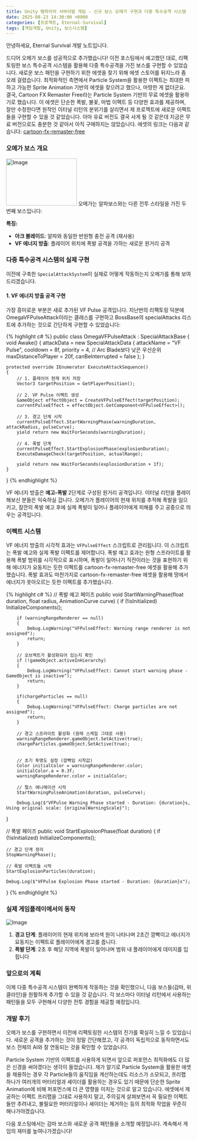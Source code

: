 ```yaml
---
title: Unity 뱀파이어 서바이벌 게임 - 신규 보스 오메가 구현과 다중 특수공격 시스템
date: 2025-08-23 14:30:00 +0900
categories: [프로젝트, Eternal-Survival]
tags: [게임개발, Unity, 보스시스템]
---
```


안녕하세요, Eternal Survival 개발 노트입니다.

드디어 오메가 보스를 성공적으로 추가했습니다! 이전 포스팅에서 예고했던 대로, 리팩토링한 보스 특수공격 시스템을 활용해 다중 특수공격을 가진 보스를 구현할 수 있었습니다.
새로운 보스 패턴을 구현하기 위한 에셋을 찾기 위해 에셋 스토어를 뒤지느라 좀 오래 걸렸습니다. 최적화적인 측면에서 Particle System을 활용한 이펙트는 최대한 피하고 가능한 Sprite Animation 기반의 에셋을 찾으려고 했으나, 마땅한 게 없더군요. 결국, Cartoon FX Remaster Free라는 Particle System 기반의 무료 에셋을 활용하기로 했습니다. 이 에셋은 단순한 폭발, 불꽃, 마법 이펙트 등 다양한 효과를 제공하며, 잘만 수정한다면 원작인 이터널 리턴의 분위기를 살리면서 제 프로젝트에 새로운 이펙트들을 구현할 수 있을 것 같았습니다. 아마 유료 버전도 결국 사게 될 것 같은데 지금은 무료 버전으로도 충분한 것 같아서 아직 구매하지는 않았습니다. 에셋의 링크는 다음과 같습니다:
[cartoon-fx-remaster-free](https://assetstore.unity.com/packages/vfx/particles/cartoon-fx-remaster-free-109565)

### 오메가 보스 개요

<img width="192" height="128" alt="Image" src="https://github.com/user-attachments/assets/ae36e6a9-3639-41e5-96c6-37f612a2f0b2" />
오메가는 알파보스와는 다른 전투 스타일을 가진 두 번째 보스입니다:

**특징:**

- **아크 블레이드**: 알파와 동일한 반원형 충전 공격 (재사용)
- **VF 에너지 방출**: 플레이어 위치에 폭발 공격을 가하는 새로운 원거리 공격

### 다중 특수공격 시스템의 실제 구현

이전에 구축한 `SpecialAttackSystem`이 실제로 어떻게 작동하는지 오메가를 통해 보여드리겠습니다.

#### 1. VF 에너지 방출 공격 구현

가장 흥미로운 부분은 새로 추가된 VF Pulse 공격입니다. 지난번의 리팩토링 덕분에 OmegaVFPulseAttack이라는 클래스를 구현하고 BossBase의 specialAttacks 리스트에 추가하는 것으로 간단하게 구현할 수 있었습니다:

{% highlight c# %}
public class OmegaVFPulseAttack : SpecialAttackBase
{
void Awake()
{
attackData = new SpecialAttackData
{
attackName = "VF Pulse",
cooldown = 8f,
priority = 4, // Arc Blade보다 낮은 우선순위
maxDistanceToPlayer = 20f,
canBeInterrupted = false
};
}

    protected override IEnumerator ExecuteAttackSequence()
    {
        // 1. 플레이어 현재 위치 저장
        Vector3 targetPosition = GetPlayerPosition();

        // 2. VF Pulse 이펙트 생성
        GameObject effectObject = CreateVFPulseEffect(targetPosition);
        currentPulseEffect = effectObject.GetComponent<VFPulseEffect>();

        // 3. 경고 단계 시작
        currentPulseEffect.StartWarningPhase(warningDuration, attackRadius, pulseCurve);
        yield return new WaitForSeconds(warningDuration);

        // 4. 폭발 단계
        currentPulseEffect.StartExplosionPhase(explosionDuration);
        ExecuteDamageCheck(targetPosition, actualRange);

        yield return new WaitForSeconds(explosionDuration + 1f);
    }

}
{% endhighlight %}

VF 에너지 방출은 **예고-폭발** 2단계로 구성된 원거리 공격입니다. 이터널 리턴을 플레이 해보신 분들은 익숙하실 겁니다. 오메가가 플레이어의 현재 위치를 추적해 폭발을 일으키고, 잠깐의 폭발 예고 후에 실제 폭발이 일어나 플레이어에게 피해를 주고 공중으로 띄우는 공격입니다.

### 이펙트 시스템

VF 에너지 방출의 시각적 효과는 `VFPulseEffect` 스크립트로 관리됩니다. 이 스크립트는 폭발 예고와 실제 폭발 이펙트를 제어합니다.
폭발 예고 효과는 원형 스프라이트를 활용해 폭발 범위를 시각적으로 표시하며, 폭발이 일어나기 직전이라는 것을 표현하기 위해 에너지가 요동치는 듯한 이펙트를 cartoon-fx-remaster-free 에셋을 활용해 추가했습니다.
폭발 효과도 마찬가지로 cartoon-fx-remaster-free 에셋을 활용해 땅에서 에너지가 쏫아오르는 듯한 이펙트를 추가했습니다.

{% highlight c# %}
// 폭발 예고 페이즈
public void StartWarningPhase(float duration, float radius, AnimationCurve curve)
{
if (!isInitialized) InitializeComponents();

        if (warningRangeRenderer == null)
        {
            Debug.LogWarning("VFPulseEffect: Warning range renderer is not assigned");
            return;
        }

        // 오브젝트가 활성화되어 있는지 확인
        if (!gameObject.activeInHierarchy)
        {
            Debug.LogWarning("VFPulseEffect: Cannot start warning phase - GameObject is inactive");
            return;
        }

        if(chargeParticles == null)
        {
            Debug.LogWarning("VFPulseEffect: Charge particles are not assigned");
            return;
        }

        // 경고 스프라이트 활성화 (원래 스케일 그대로 사용)
        warningRangeRenderer.gameObject.SetActive(true);
        chargeParticles.gameObject.SetActive(true);


        // 초기 투명도 설정 (깜빡임 시작값)
        Color initialColor = warningRangeRenderer.color;
        initialColor.a = 0.3f;
        warningRangeRenderer.color = initialColor;

        // 펄스 애니메이션 시작
        StartWarningPulseAnimation(duration, pulseCurve);

        Debug.Log($"VFPulse Warning Phase started - Duration: {duration}s, Using original scale: {originalWarningScale}");

}

// 폭발 페이즈
public void StartExplosionPhase(float duration)
{
if (!isInitialized) InitializeComponents();

    // 경고 단계 정리
    StopWarningPhase();

    // 폭발 이펙트들 시작
    StartExplosionParticles(duration);

    Debug.Log($"VFPulse Explosion Phase started - Duration: {duration}s");

}
{% endhighlight %}

### 실제 게임플레이에서의 동작

![Image](https://github.com/user-attachments/assets/3151353d-0402-446d-aeae-d5e6fc86543a)

1. **경고 단계**: 플레이어의 현재 위치에 보라색 원이 나타나며 2초간 깜빡이고 에너지가 요동치는 이펙트로 플레이어에게 경고를 줍니다.
2. **폭발 단계**: 2초 후 해당 지역에 폭발이 일어나며 범위 내 플레이어에게 데미지를 입힙니다

### 앞으로의 계획

이제 다중 특수공격 시스템이 완벽하게 작동하는 것을 확인했으니, 다음 보스들(감마, 위클라인)을 원활하게 추가할 수 있을 것 같습니다. 각 보스마다 이터널 리턴에서 사용하는 패턴들을 모두 구현해서 다양한 전투 경험을 제공할 예정입니다.

### 개발 후기

오메가 보스를 구현하면서 이전에 리팩토링한 시스템의 진가를 확실히 느낄 수 있었습니다. 새로운 공격을 추가하는 것이 정말 간단해졌고, 각 공격이 독립적으로 동작하면서도 보스 전체의 AI와 잘 연동되는 것을 확인할 수 있었습니다.

Particle System 기반의 이펙트를 사용하게 되면서 앞으로 퍼포먼스 최적화에도 더 많은 신경을 써야겠다는 생각이 들었습니다. 제가 알기로 Particle System을 활용한 에셋을 채용하는 경우 각 Particle들의 움직임을 계산하는데도 리소스가 소모되고, 프리팹 하나가 여러개의 머터리얼과 셰이더를 활용하는 경우도 있기 때문에 단순한 Sprite Animation에 비해 퍼포먼스에 더 큰 영향을 미치는 것으로 알고 있습니다. 에셋에서 제공하는 이펙트 프리팹을 그대로 사용하지 말고, 주의깊게 살펴보면서 꼭 필요한 이펙트들만 추려내고, 불필요한 머터리얼이나 셰이더는 제거하는 등의 최적화 작업을 꾸준히 해나가야겠습니다.

다음 포스팅에서는 감마 보스와 새로운 공격 패턴들을 소개할 예정입니다. 계속해서 게임의 재미를 높여나가겠습니다!
